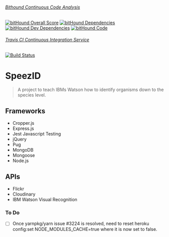 ###### [Bithound Continuous Code Analysis](https://www.bithound.io/github/elimcjah/SpeezID/) 
[![bitHound Overall Score](https://www.bithound.io/github/elimcjah/SpeezID/badges/score.svg)](https://www.bithound.io/github/elimcjah/SpeezID) [![bitHound Dependencies](https://www.bithound.io/github/elimcjah/SpeezID/badges/dependencies.svg)](https://www.bithound.io/github/elimcjah/SpeezID/master/dependencies/npm) [![bitHound Dev Dependencies](https://www.bithound.io/github/elimcjah/SpeezID/badges/devDependencies.svg)](https://www.bithound.io/github/elimcjah/SpeezID/master/dependencies/npm)
[![bitHound Code](https://www.bithound.io/github/elimcjah/SpeezID/badges/code.svg)](https://www.bithound.io/github/elimcjah/SpeezID)

###### [Travis CI Continuous Integration Service](https://travis-ci.org/) 
[![Build Status](https://travis-ci.org/elimcjah/SpeezID.svg?branch=master)](https://travis-ci.org/elimcjah/SpeezID)

# SpeezID

> A project to teach IBMs Watson how to identify organisms down to the species level.

## Frameworks

- Cropper.js
- Express.js
- Jest Javascript Testing
- jQuery
- Pug
- MongoDB
- Mongoose
- Node.js

## APIs

- Flickr
- Cloudinary
- IBM Watson Visual Recognition

### To Do

-[ ] Once yarnpkg/yarn issue #3224 is resolved, need to reset 
      heroku config:set NODE_MODULES_CACHE=true where it is now set to false.


